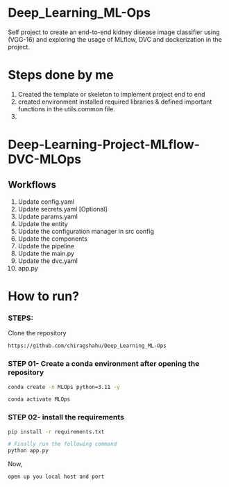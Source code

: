 # Deep_Learning_ML-Ops
Self project to create an end-to-end kidney disease image classifier using (VGG-16) and exploring the usage of MLflow, DVC and dockerization in the project.

# Steps done by me

1. Created the template or skeleton to implement project end to end
2. created environment installed required libraries & defined important functions in the utils.common file.
3. 


# Deep-Learning-Project-MLflow-DVC-MLOps


## Workflows

1. Update config.yaml
2. Update secrets.yaml [Optional]
3. Update params.yaml
4. Update the entity
5. Update the configuration manager in src config
6. Update the components
7. Update the pipeline 
8. Update the main.py
9. Update the dvc.yaml
10. app.py

# How to run?
### STEPS:

Clone the repository

```bash
https://github.com/chiragshahu/Deep_Learning_ML-Ops
```
### STEP 01- Create a conda environment after opening the repository

```bash
conda create -n MLOps python=3.11 -y
```

```bash
conda activate MLOps
```


### STEP 02- install the requirements
```bash
pip install -r requirements.txt
```

```bash
# Finally run the following command
python app.py
```

Now,
```bash
open up you local host and port
```

